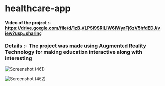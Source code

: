 # healthcare-app

#### Video of the project :- https://drive.google.com/file/d/1zB_VLPSi9SRILIW6iWynFj6zV5hfdEDJ/view?usp=sharing

### Details :- The project was made using Augmented Reality Technology for making education interactive along with interesting

![Screenshot (461)](https://user-images.githubusercontent.com/51362126/123511421-da440600-d69e-11eb-9666-90de68057ab4.png)


![Screenshot (462)](https://user-images.githubusercontent.com/51362126/123511424-df08ba00-d69e-11eb-81b3-1e89249e0c3a.png)
